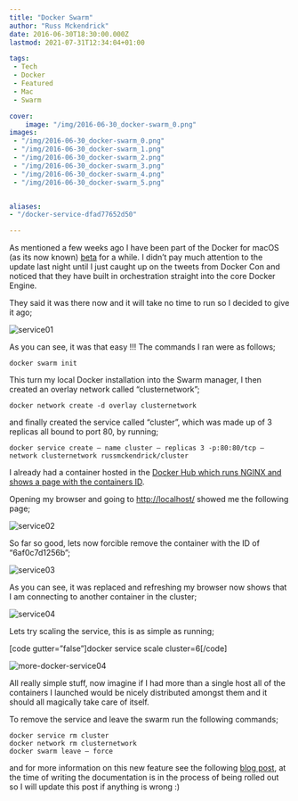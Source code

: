 ```yaml
---
title: "Docker Swarm"
author: "Russ Mckendrick"
date: 2016-06-30T18:30:00.000Z
lastmod: 2021-07-31T12:34:04+01:00

tags:
 - Tech
 - Docker
 - Featured
 - Mac
 - Swarm

cover:
    image: "/img/2016-06-30_docker-swarm_0.png" 
images:
 - "/img/2016-06-30_docker-swarm_0.png"
 - "/img/2016-06-30_docker-swarm_1.png"
 - "/img/2016-06-30_docker-swarm_2.png"
 - "/img/2016-06-30_docker-swarm_3.png"
 - "/img/2016-06-30_docker-swarm_4.png"
 - "/img/2016-06-30_docker-swarm_5.png"


aliases:
- "/docker-service-dfad77652d50"

---
```


As mentioned a few weeks ago I have been part of the Docker for macOS (as its now known) [beta](/2016/05/08/docker-mac/) for a while. I didn’t pay much attention to the update last night until I just caught up on the tweets from Docker Con and noticed that they have built in orchestration straight into the core Docker Engine.

They said it was there now and it will take no time to run so I decided to give it ago;

![service01](/img/2016-06-30_docker-swarm_1.png)

As you can see, it was that easy !!! The commands I ran were as follows;

```
docker swarm init
```

This turn my local Docker installation into the Swarm manager, I then created an overlay network called “clusternetwork”;

```
docker network create -d overlay clusternetwork
```

and finally created the service called “cluster”, which was made up of 3 replicas all bound to port 80, by running;

```
docker service create — name cluster — replicas 3 -p:80:80/tcp — network clusternetwork russmckendrick/cluster
```

I already had a container hosted in the [Docker Hub which runs NGINX and shows a page with the containers ID](https://hub.docker.com/r/russmckendrick/cluster/).

Opening my browser and going to [http://localhost/](http://localhost/) showed me the following page;

![service02](/img/2016-06-30_docker-swarm_2.png)

So far so good, lets now forcible remove the container with the ID of “6af0c7d1256b”;

![service03](/img/2016-06-30_docker-swarm_3.png)

As you can see, it was replaced and refreshing my browser now shows that I am connecting to another container in the cluster;

![service04](/img/2016-06-30_docker-swarm_4.png)

Lets try scaling the service, this is as simple as running;

[code gutter=”false”]docker service scale cluster=6[/code]

![more-docker-service04](/img/2016-06-30_docker-swarm_5.png)

All really simple stuff, now imagine if I had more than a single host all of the containers I launched would be nicely distributed amongst them and it should all magically take care of itself.

To remove the service and leave the swarm run the following commands;

```
docker service rm cluster
docker network rm clusternetwork
docker swarm leave — force
```

and for more information on this new feature see the following [blog post](https://blog.docker.com/2016/06/docker-1-12-built-in-orchestration/), at the time of writing the documentation is in the process of being rolled out so I will update this post if anything is wrong :)